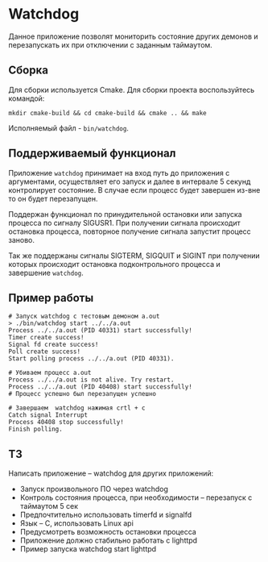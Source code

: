 # Watchdog

Данное приложение позволят мониторить состояние других демонов и перезапускать их при отключении с заданным таймаутом.

## Сборка

Для сборки используется Cmake. Для сборки проекта воспользуйтесь командой:

```shell
mkdir cmake-build && cd cmake-build && cmake .. && make
```

Исполняемый файл - `bin/watchdog`.

## Поддерживаемый функционал
Приложение `watchdog` принимает на вход путь до приложения с аргументами, осуществляет его запуск и далее в интервале 5 секунд контролирует состояние.
В случае если процесс будет завершен из-вне то он будет перезапущен.

Поддержан функционал по принудительной остановки или запуска процесса по сигналу SIGUSR1. При получении сигнала происходит остановка процесса, повторное получение сигнала запустит процесс заново.

Так же поддержаны сигналы SIGTERM, SIGQUIT и SIGINT при получении которых происходит остановка подконтрольного процесса и завершение `watchdog`.

## Пример работы 

```shell
# Запуск watchdog с тестовым демоном a.out
> ./bin/watchdog start ../../a.out     
Process ../../a.out (PID 40331) start successfully!
Timer create success!
Signal fd create success!
Poll create success!
Start polling process ../../a.out (PID 40331).

# Убиваем процесс a.out
Process ../../a.out is not alive. Try restart.
Process ../../a.out (PID 40408) start successfully!
# Процесс успешно был перезапущен успешно

# Завершаем  watchdog нажимая crtl + c
Catch signal Interrupt
Process 40408 stop successfully!
Finish polling.
```

## ТЗ
Написать приложение – watchdog для других приложений:

* Запуск произвольного ПО через watchdog
* Контроль состояния процесса, при необходимости – перезапуск с таймаутом 5 сек
* Предпочтительно использовать timerfd и signalfd
* Язык – С, использовать Linux api
* Предусмотреть возможность остановки процесса
* Приложение должно стабильно работать с lighttpd
* Пример запуска watchdog start lighttpd

 